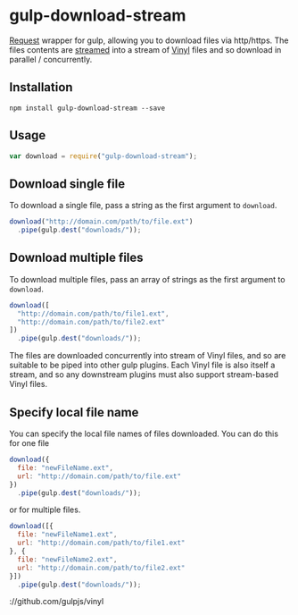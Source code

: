 # gulp-download-stream

[Request](https://github.com/mikeal/request) wrapper for gulp, allowing you to download files via http/https. The files contents are [streamed](streamed) into a stream of [Vinyl](https://github.com/gulpjs/vinyl) files and so download in parallel / concurrently.


## Installation

```
npm install gulp-download-stream --save
```


## Usage

```javascript
var download = require("gulp-download-stream");
```

	
## Download single file

To download a single file, pass a string as the first argument to `download`.
	
```javascript
download("http://domain.com/path/to/file.ext")
  .pipe(gulp.dest("downloads/"));
```


## Download multiple files

To download multiple files, pass an array of strings as the first argument to `download`.

```javascript
download([
  "http://domain.com/path/to/file1.ext",
  "http://domain.com/path/to/file2.ext"
])
  .pipe(gulp.dest("downloads/"));
```

The files are downloaded concurrently into stream of Vinyl files, and so are suitable to be piped into other gulp plugins. Each Vinyl file is also itself a stream, and so any downstream plugins must also support stream-based Vinyl files.


## Specify local file name

You can specify the local file names of files downloaded. You can do this for one file

```javascript
download({
  file: "newFileName.ext",
  url: "http://domain.com/path/to/file.ext"
})
  .pipe(gulp.dest("downloads/"));
```

or for multiple files.

```javascript
download([{
  file: "newFileName1.ext",
  url: "http://domain.com/path/to/file1.ext"
}, {
  file: "newFileName2.ext",
  url: "http://domain.com/path/to/file2.ext"
}])
  .pipe(gulp.dest("downloads/"));
```
://github.com/gulpjs/vinyl
